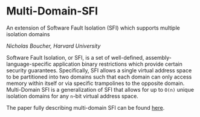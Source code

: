 # Multi-Domain-SFI
An extension of Software Fault Isolation (SFI) which supports multiple isolation domains

*Nicholas Boucher, Harvard University*

Software Fault Isolation, or SFI, is a set of well-defined, assembly-language-specific application binary restrictions which provide certain security guarantees. Specifically, SFI allows a single virtual address space to be partitioned into two domains such that each domain can only access memory within itself or via specific trampolines to the opposite domain. Multi-Domain SFI is a generalization of SFI that allows for up to `O(n)` unique isolation domains for any `n`-bit virtual address space.

The paper fully describing multi-domain SFI can be found [here](paper/Multi%20Domain%20SFI.pdf).
